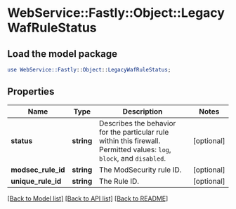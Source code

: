 # WebService::Fastly::Object::LegacyWafRuleStatus

## Load the model package
```perl
use WebService::Fastly::Object::LegacyWafRuleStatus;
```

## Properties
Name | Type | Description | Notes
------------ | ------------- | ------------- | -------------
**status** | **string** | Describes the behavior for the particular rule within this firewall. Permitted values: `log`, `block`, and `disabled`.  | [optional] 
**modsec_rule_id** | **string** | The ModSecurity rule ID. | [optional] 
**unique_rule_id** | **string** | The Rule ID. | [optional] 

[[Back to Model list]](../README.md#documentation-for-models) [[Back to API list]](../README.md#documentation-for-api-endpoints) [[Back to README]](../README.md)


